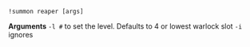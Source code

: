 `!summon reaper [args]` 
  
**Arguments**
`-l #` to set the level. Defaults to 4 or lowest warlock slot
`-i` ignores 